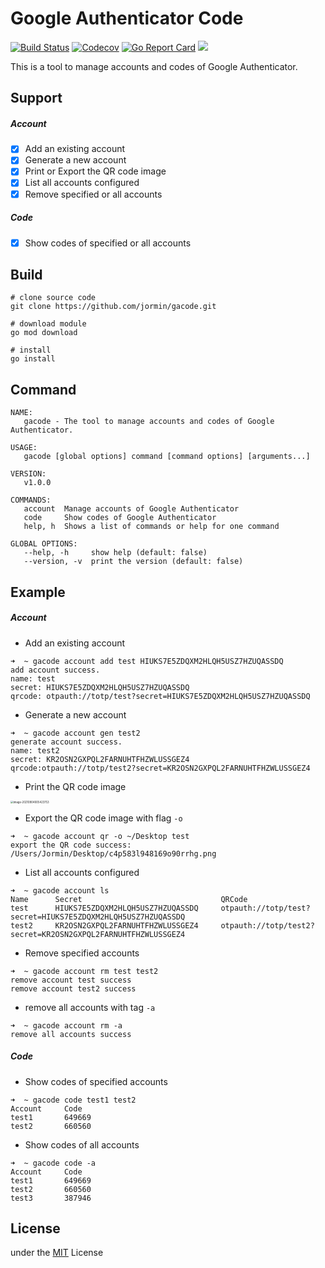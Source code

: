 Google Authenticator Code
============

[![Build Status](https://github.com/jormin/gacode/workflows/test/badge.svg?branch=master)](https://github.com/jormin/gacode/actions?query=workflow%3Atest)
[![Codecov](https://codecov.io/gh/jormin/gacode/branch/master/graph/badge.svg)](https://codecov.io/gh/jormin/gacode)
[![Go Report Card](https://goreportcard.com/badge/github.com/jormin/gacode)](https://goreportcard.com/report/github.com/jormin/gacode)
[![](https://img.shields.io/badge/version-v1.0.0-success.svg)](https://github.com/jormin/gacode)

This is a tool to manage accounts and codes of Google Authenticator.

Support
-----

##### Account

- [x] Add an existing account
- [x] Generate a new account
- [x] Print or Export the QR code image
- [x] List all accounts configured
- [x] Remove specified or all accounts

##### Code

- [x] Show codes of specified or all accounts

Build
-----

```
# clone source code
git clone https://github.com/jormin/gacode.git

# download module
go mod download

# install
go install
```

Command
-----

```shell
NAME:
   gacode - The tool to manage accounts and codes of Google Authenticator.

USAGE:
   gacode [global options] command [command options] [arguments...]

VERSION:
   v1.0.0

COMMANDS:
   account  Manage accounts of Google Authenticator
   code     Show codes of Google Authenticator
   help, h  Shows a list of commands or help for one command

GLOBAL OPTIONS:
   --help, -h     show help (default: false)
   --version, -v  print the version (default: false)
```

Example
-----

##### Account

- Add an existing account

```shell script
➜  ~ gacode account add test HIUKS7E5ZDQXM2HLQH5USZ7HZUQASSDQ
add account success.
name: test
secret: HIUKS7E5ZDQXM2HLQH5USZ7HZUQASSDQ
qrcode: otpauth://totp/test?secret=HIUKS7E5ZDQXM2HLQH5USZ7HZUQASSDQ
```

- Generate a new account

```shell
➜  ~ gacode account gen test2                                
generate account success.
name: test2
secret: KR2OSN2GXPQL2FARNUHTFHZWLUSSGEZ4
qrcode:otpauth://totp/test2?secret=KR2OSN2GXPQL2FARNUHTFHZWLUSSGEZ4
```

- Print the QR code image

<div align="left"><img src="https://blog.cdn.lerzen.com/img/20210904005428.png" alt="image-20210904005423753" style="zoom:30%;" /></div>

- Export the QR code image with flag `-o`

```shell
➜  ~ gacode account qr -o ~/Desktop test
export the QR code success: /Users/Jormin/Desktop/c4p583l948169o90rrhg.png
```

- List all accounts configured

```shell
➜  ~ gacode account ls
Name      Secret                               QRCode
test      HIUKS7E5ZDQXM2HLQH5USZ7HZUQASSDQ     otpauth://totp/test?secret=HIUKS7E5ZDQXM2HLQH5USZ7HZUQASSDQ
test2     KR2OSN2GXPQL2FARNUHTFHZWLUSSGEZ4     otpauth://totp/test2?secret=KR2OSN2GXPQL2FARNUHTFHZWLUSSGEZ4
```
    
- Remove specified accounts
    
```shell
➜  ~ gacode account rm test test2
remove account test success
remove account test2 success
```
        
- remove all accounts with tag `-a`
    
```shell
➜  ~ gacode account rm -a
remove all accounts success 
```

##### Code

- Show codes of specified accounts

```shell
➜  ~ gacode code test1 test2
Account     Code
test1       649669
test2       660560
```

- Show codes of all accounts

```shell
➜  ~ gacode code -a
Account     Code
test1       649669
test2       660560
test3       387946
```

License
-------

under the [MIT](./LICENSE) License
